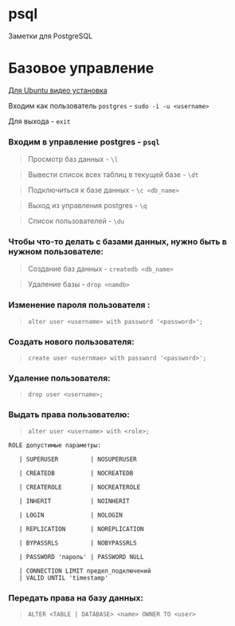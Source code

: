 # psql
Заметки для PostgreSQL

# Базовое управление
[Для Ubuntu видео установка](https://www.youtube.com/watch?v=kWUW3sMK0Mk)

Входим как пользователь ` postgres ` - ` sudo -i -u <username> ` 

Для выхода - ` exit `


### Входим в управление postgres -  `psql`

> Просмотр баз данных - `\l`

> Вывести список всех таблиц в текущей базе - `\dt`

> Подключиться к базе данных - `\c <db_name>`

> Выход из управления postgres - `\q`

> Список пользователей - `\du`

### Чтобы что-то делать с базами данных, нужно быть в нужном пользователе:

> Создание баз данных - `createdb <db_name>`
 
> Удаление базы - `drop <namdb>`


### Изменение пароля пользователя :

> ` alter user <username> with password '<password>'; `


### Создать нового пользователя:

> ` create user <usernmae> with password '<password>'; `


### Удаление пользователя:

> ` drop user <username>; `


### Выдать права пользователю:

> ` alter user <username> with <role>; `
	
```
ROLE допустимые параметры:

   | SUPERUSER         | NOSUPERUSER

   | CREATEDB          | NOCREATEDB

   | CREATEROLE        | NOCREATEROLE

   | INHERIT           | NOINHERIT

   | LOGIN             | NOLOGIN

   | REPLICATION       | NOREPLICATION

   | BYPASSRLS         | NOBYPASSRLS

   | PASSWORD 'пароль' | PASSWORD NULL

   | CONNECTION LIMIT предел_подключений
   | VALID UNTIL 'timestamp'
```

### Передать права на базу данных:

> ` ALTER <TABLE | DATABASE> <name> OWNER TO <user> `
